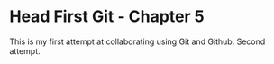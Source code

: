 # Head First Git - Chapter 5

This is my first attempt at collaborating using Git and Github.
Second attempt.
